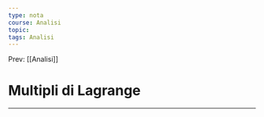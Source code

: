 ```yaml
---
type: nota
course: Analisi
topic: 
tags: Analisi
---
```


Prev: [[Analisi]]

# Multipli di Lagrange
---
